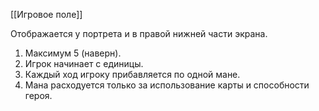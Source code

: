 [[Игровое поле]]

Отображается у портрета и в правой нижней части экрана.
1. Максимум 5 (наверн).
2. Игрок начинает с единицы.
3. Каждый ход игроку прибавляется по одной мане.
4. Мана расходуется только за использование карты и способности героя.